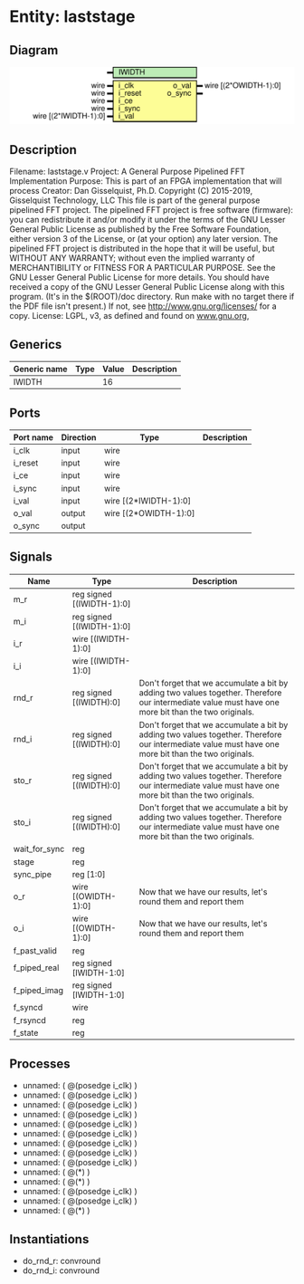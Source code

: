 # Entity: laststage

## Diagram

![Diagram](laststage.svg "Diagram")
## Description

Filename:	laststage.v
 Project:	A General Purpose Pipelined FFT Implementation
 Purpose:	This is part of an FPGA implementation that will process
 Creator:	Dan Gisselquist, Ph.D.
 Copyright (C) 2015-2019, Gisselquist Technology, LLC
 This file is part of the general purpose pipelined FFT project.
 The pipelined FFT project is free software (firmware): you can redistribute
 it and/or modify it under the terms of the GNU Lesser General Public License
 as published by the Free Software Foundation, either version 3 of the
 License, or (at your option) any later version.
 The pipelined FFT project is distributed in the hope that it will be useful,
 but WITHOUT ANY WARRANTY; without even the implied warranty of
 MERCHANTIBILITY or FITNESS FOR A PARTICULAR PURPOSE.  See the GNU Lesser
 General Public License for more details.
 You should have received a copy of the GNU Lesser General Public License
 along with this program.  (It's in the $(ROOT)/doc directory.  Run make
 with no target there if the PDF file isn't present.)  If not, see
 <http://www.gnu.org/licenses/> for a copy.
 License:	LGPL, v3, as defined and found on www.gnu.org,
 
## Generics

| Generic name | Type | Value | Description |
| ------------ | ---- | ----- | ----------- |
| IWIDTH       |      | 16    |             |
## Ports

| Port name | Direction | Type                  | Description |
| --------- | --------- | --------------------- | ----------- |
| i_clk     | input     | wire                  |             |
|  i_reset  | input     | wire                  |             |
|  i_ce     | input     | wire                  |             |
|  i_sync   | input     | wire                  |             |
| i_val     | input     | wire	[(2*IWIDTH-1):0] |             |
| o_val     | output    | wire	[(2*OWIDTH-1):0] |             |
| o_sync    | output    |                       |             |
## Signals

| Name          | Type                      | Description                                                                                                                                           |
| ------------- | ------------------------- | ----------------------------------------------------------------------------------------------------------------------------------------------------- |
| m_r           | reg	signed	[(IWIDTH-1):0] |                                                                                                                                                       |
| m_i           | reg	signed	[(IWIDTH-1):0] |                                                                                                                                                       |
| i_r           | wire [(IWIDTH-1):0]       |                                                                                                                                                       |
| i_i           | wire [(IWIDTH-1):0]       |                                                                                                                                                       |
| rnd_r         | reg	signed	[(IWIDTH):0]   | Don't forget that we accumulate a bit by adding two values together. Therefore our intermediate value must have one more bit than the two originals.  |
| rnd_i         | reg	signed	[(IWIDTH):0]   | Don't forget that we accumulate a bit by adding two values together. Therefore our intermediate value must have one more bit than the two originals.  |
| sto_r         | reg	signed	[(IWIDTH):0]   | Don't forget that we accumulate a bit by adding two values together. Therefore our intermediate value must have one more bit than the two originals.  |
| sto_i         | reg	signed	[(IWIDTH):0]   | Don't forget that we accumulate a bit by adding two values together. Therefore our intermediate value must have one more bit than the two originals.  |
| wait_for_sync | reg                       |                                                                                                                                                       |
| stage         | reg                       |                                                                                                                                                       |
| sync_pipe     | reg		[1:0]                |                                                                                                                                                       |
| o_r           | wire [(OWIDTH-1):0]       | Now that we have our results, let's round them and report them                                                                                        |
| o_i           | wire [(OWIDTH-1):0]       | Now that we have our results, let's round them and report them                                                                                        |
| f_past_valid  | reg                       |                                                                                                                                                       |
| f_piped_real  | reg	signed	[IWIDTH-1:0]   |                                                                                                                                                       |
| f_piped_imag  | reg	signed	[IWIDTH-1:0]   |                                                                                                                                                       |
| f_syncd       | wire                      |                                                                                                                                                       |
| f_rsyncd      | reg                       |                                                                                                                                                       |
| f_state       | reg                       |                                                                                                                                                       |
## Processes
- unnamed: ( @(posedge i_clk) )
- unnamed: ( @(posedge i_clk) )
- unnamed: ( @(posedge i_clk) )
- unnamed: ( @(posedge i_clk) )
- unnamed: ( @(posedge i_clk) )
- unnamed: ( @(posedge i_clk) )
- unnamed: ( @(posedge i_clk) )
- unnamed: ( @(posedge i_clk) )
- unnamed: ( @(posedge i_clk) )
- unnamed: ( @(*) )
- unnamed: ( @(*) )
- unnamed: ( @(posedge i_clk) )
- unnamed: ( @(posedge i_clk) )
- unnamed: ( @(*) )
## Instantiations

- do_rnd_r: convround
- do_rnd_i: convround
